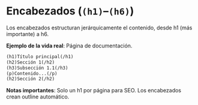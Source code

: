 # Encabezados (`(h1)`–`(h6)`)

Los encabezados estructuran jerárquicamente el contenido, desde h1 (más importante) a h6.

**Ejemplo de la vida real**: Página de documentación.

```html
(h1)Título principal(/h1)
(h2)Sección 1(/h2)
(h3)Subsección 1.1(/h3)
(p)Contenido...(/p)
(h2)Sección 2(/h2)
```

**Notas importantes**: Solo un h1 por página para SEO. Los encabezados crean outline automático.